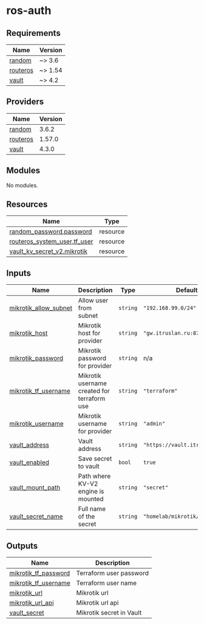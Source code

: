 # ros-auth

<!-- BEGINNING OF PRE-COMMIT-TERRAFORM DOCS HOOK -->
## Requirements

| Name | Version |
|------|---------|
| <a name="requirement_random"></a> [random](#requirement\_random) | ~> 3.6 |
| <a name="requirement_routeros"></a> [routeros](#requirement\_routeros) | ~> 1.54 |
| <a name="requirement_vault"></a> [vault](#requirement\_vault) | ~> 4.2 |

## Providers

| Name | Version |
|------|---------|
| <a name="provider_random"></a> [random](#provider\_random) | 3.6.2 |
| <a name="provider_routeros"></a> [routeros](#provider\_routeros) | 1.57.0 |
| <a name="provider_vault"></a> [vault](#provider\_vault) | 4.3.0 |

## Modules

No modules.

## Resources

| Name | Type |
|------|------|
| [random_password.password](https://registry.terraform.io/providers/hashicorp/random/latest/docs/resources/password) | resource |
| [routeros_system_user.tf_user](https://registry.terraform.io/providers/terraform-routeros/routeros/latest/docs/resources/system_user) | resource |
| [vault_kv_secret_v2.mikrotik](https://registry.terraform.io/providers/vault/latest/docs/resources/kv_secret_v2) | resource |

## Inputs

| Name | Description | Type | Default | Required |
|------|-------------|------|---------|:--------:|
| <a name="input_mikrotik_allow_subnet"></a> [mikrotik\_allow\_subnet](#input\_mikrotik\_allow\_subnet) | Allow user from subnet | `string` | `"192.168.99.0/24"` | no |
| <a name="input_mikrotik_host"></a> [mikrotik\_host](#input\_mikrotik\_host) | Mikrotik host for provider | `string` | `"gw.itruslan.ru:8728"` | no |
| <a name="input_mikrotik_password"></a> [mikrotik\_password](#input\_mikrotik\_password) | Mikrotik password for provider | `string` | n/a | yes |
| <a name="input_mikrotik_tf_username"></a> [mikrotik\_tf\_username](#input\_mikrotik\_tf\_username) | Mikrotik username created for terraform use | `string` | `"terraform"` | no |
| <a name="input_mikrotik_username"></a> [mikrotik\_username](#input\_mikrotik\_username) | Mikrotik username for provider | `string` | `"admin"` | no |
| <a name="input_vault_address"></a> [vault\_address](#input\_vault\_address) | Vault address | `string` | `"https://vault.itruslan.ru/"` | no |
| <a name="input_vault_enabled"></a> [vault\_enabled](#input\_vault\_enabled) | Save secret to vault | `bool` | `true` | no |
| <a name="input_vault_mount_path"></a> [vault\_mount\_path](#input\_vault\_mount\_path) | Path where KV-V2 engine is mounted | `string` | `"secret"` | no |
| <a name="input_vault_secret_name"></a> [vault\_secret\_name](#input\_vault\_secret\_name) | Full name of the secret | `string` | `"homelab/mikrotik/auth"` | no |

## Outputs

| Name | Description |
|------|-------------|
| <a name="output_mikrotik_tf_password"></a> [mikrotik\_tf\_password](#output\_mikrotik\_tf\_password) | Terraform user password |
| <a name="output_mikrotik_tf_username"></a> [mikrotik\_tf\_username](#output\_mikrotik\_tf\_username) | Terraform user name |
| <a name="output_mikrotik_url"></a> [mikrotik\_url](#output\_mikrotik\_url) | Mikrotik url |
| <a name="output_mikrotik_url_api"></a> [mikrotik\_url\_api](#output\_mikrotik\_url\_api) | Mikrotik url api |
| <a name="output_vault_secret"></a> [vault\_secret](#output\_vault\_secret) | Mikrotik secret in Vault |
<!-- END OF PRE-COMMIT-TERRAFORM DOCS HOOK -->
